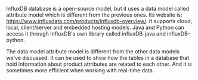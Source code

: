 InfluxDB database is a open-source model, but it uses a data model called attribute model which is different from the previous ones. Its website is: https://www.influxdata.com/products/influxdb-overview/. It supports cloud, local, client/server and embedded hosting models. Java and Python can access it through InfluxDB's own library called influxDB-java and influxDB-python. <br>

The data model attribute model is different from the other data models we've discussed. It can be used to show how the tables in a database that hold information about product attributes are related to each other. And it is sometimes more efficient when working with real-time data.
